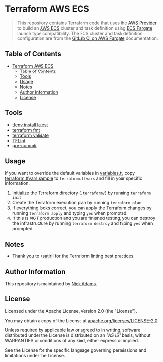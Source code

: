 # Terraform AWS ECS

> This repository contains Terraform code that uses the [AWS Provider](https://registry.terraform.io/providers/hashicorp/aws/latest/docs) to build an [AWS ECS](https://docs.aws.amazon.com/AmazonECS/latest/developerguide/Welcome.html) cluster and task definition using [ECS Fargate](https://docs.aws.amazon.com/AmazonECS/latest/developerguide/AWS_Fargate.html) launch type compatibility. The ECS cluster and task definition configuration are from the [GitLab CI on AWS Fargate](https://docs.gitlab.com/runner/configuration/runner_autoscale_aws_fargate/#step-6-create-an-ecs-fargate-cluster) documentation.

## Table of Contents

- [Terraform AWS ECS](#terraform-aws-ecs)
  - [Table of Contents](#table-of-contents)
  - [Tools](#tools)
  - [Usage](#usage)
  - [Notes](#notes)
  - [Author Information](#author-information)
  - [License](#license)

## Tools

- [tfenv install latest](https://github.com/tfutils/tfenv)
- [terraform fmt](https://www.terraform.io/docs/commands/fmt.html)
- [terraform validate](https://www.terraform.io/docs/commands/validate.html)
- [TFLint](https://github.com/terraform-linters/tflint)
- [pre-commit](https://pre-commit.com)

## Usage

If you want to override the default variables in [variables.tf](https://github.com/nickkadams/terraform-aws-ecs/blob/main/variables.tf), copy [terraform.tfvars.sample](https://github.com/nickkadams/terraform-aws-ecs/blob/main/terraform.tfvars.sample) to `terraform.tfvars` and fill in your specific information.

1. Initialize the Terraform directory (`.terraform/`) by running `terraform init`
1. Create the Terraform execution plan by running `terraform plan`
1. If everything looks correct, you can apply the Terraform changes by running `terraform apply` and typing `yes` when prompted.
1. If this is *NOT* production and you are finished testing, you can destroy the infrastructure by running `terraform destroy` and typing `yes` when prompted.

## Notes

- Thank you to [ksatirli](https://github.com/ksatirli/code-quality-for-terraform) for the Terraform linting best practices.

## Author Information

This repository is maintained by [Nick Adams](https://github.com/nickkadams).

## License

Licensed under the Apache License, Version 2.0 (the "License").

You may obtain a copy of the License at [apache.org/licenses/LICENSE-2.0](http://www.apache.org/licenses/LICENSE-2.0).

Unless required by applicable law or agreed to in writing, software distributed under the License is distributed on an _"AS IS"_ basis, without WARRANTIES or conditions of any kind, either express or implied.

See the License for the specific language governing permissions and limitations under the License.
